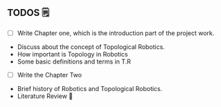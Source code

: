 ## TODOS 🗒
- [ ] Write Chapter one, which is the introduction part of the project work.
- Discuss about the concept of Topological Robotics.
- How important is Topology in Robotics
- Some basic definitions and terms in T.R

- [ ] Write the Chapter Two
- Brief history of Robotics and Topological Robotics.
- Literature Review 📖